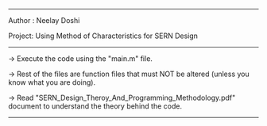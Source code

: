 ---------------------------

Author : Neelay Doshi

Project: Using Method of Characteristics for SERN Design

---------------------------

-> Execute the code using the "main.m" file.

-> Rest of the files are function files that must NOT be altered (unless you know what you are doing).

-> Read "SERN_Design_Theroy_And_Programming_Methodology.pdf" document to understand the theory behind the code.

---------------------------
